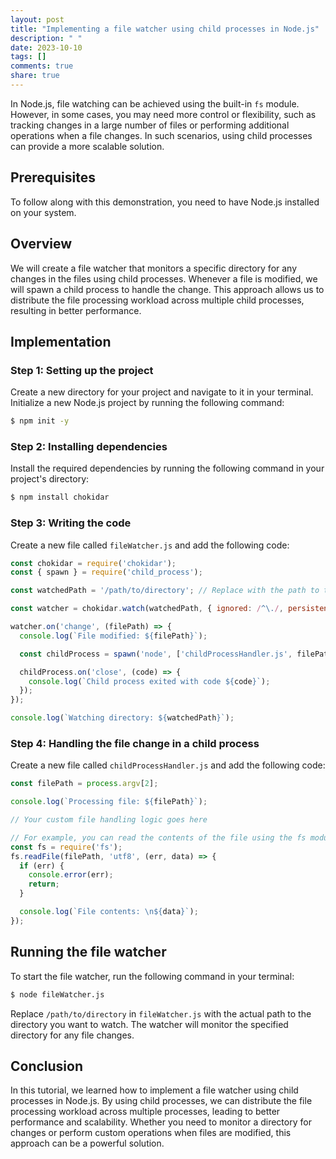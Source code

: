 ```yaml
---
layout: post
title: "Implementing a file watcher using child processes in Node.js"
description: " "
date: 2023-10-10
tags: []
comments: true
share: true
---
```


In Node.js, file watching can be achieved using the built-in `fs` module. However, in some cases, you may need more control or flexibility, such as tracking changes in a large number of files or performing additional operations when a file changes. In such scenarios, using child processes can provide a more scalable solution.

## Prerequisites

To follow along with this demonstration, you need to have Node.js installed on your system.

## Overview

We will create a file watcher that monitors a specific directory for any changes in the files using child processes. Whenever a file is modified, we will spawn a child process to handle the change. This approach allows us to distribute the file processing workload across multiple child processes, resulting in better performance.

## Implementation

### Step 1: Setting up the project

Create a new directory for your project and navigate to it in your terminal. Initialize a new Node.js project by running the following command:

```bash
$ npm init -y
```

### Step 2: Installing dependencies

Install the required dependencies by running the following command in your project's directory:

```bash
$ npm install chokidar
```

### Step 3: Writing the code

Create a new file called `fileWatcher.js` and add the following code:

```javascript
const chokidar = require('chokidar');
const { spawn } = require('child_process');

const watchedPath = '/path/to/directory'; // Replace with the path to the directory you want to watch

const watcher = chokidar.watch(watchedPath, { ignored: /^\./, persistent: true });

watcher.on('change', (filePath) => {
  console.log(`File modified: ${filePath}`);

  const childProcess = spawn('node', ['childProcessHandler.js', filePath]);

  childProcess.on('close', (code) => {
    console.log(`Child process exited with code ${code}`);
  });
});

console.log(`Watching directory: ${watchedPath}`);
```

### Step 4: Handling the file change in a child process

Create a new file called `childProcessHandler.js` and add the following code:

```javascript
const filePath = process.argv[2];

console.log(`Processing file: ${filePath}`);

// Your custom file handling logic goes here

// For example, you can read the contents of the file using the fs module
const fs = require('fs');
fs.readFile(filePath, 'utf8', (err, data) => {
  if (err) {
    console.error(err);
    return;
  }

  console.log(`File contents: \n${data}`);
});
```

## Running the file watcher

To start the file watcher, run the following command in your terminal:

```bash
$ node fileWatcher.js
```

Replace `/path/to/directory` in `fileWatcher.js` with the actual path to the directory you want to watch. The watcher will monitor the specified directory for any file changes.

## Conclusion

In this tutorial, we learned how to implement a file watcher using child processes in Node.js. By using child processes, we can distribute the file processing workload across multiple processes, leading to better performance and scalability. Whether you need to monitor a directory for changes or perform custom operations when files are modified, this approach can be a powerful solution.